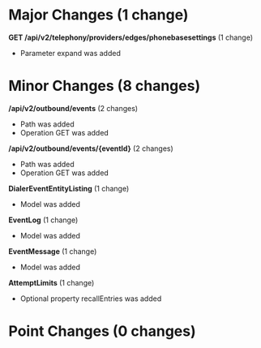 
# Major Changes (1 change)

**GET /api/v2/telephony/providers/edges/phonebasesettings** (1 change)

* Parameter expand was added


# Minor Changes (8 changes)

**/api/v2/outbound/events** (2 changes)

* Path was added
* Operation GET was added

**/api/v2/outbound/events/{eventId}** (2 changes)

* Path was added
* Operation GET was added

**DialerEventEntityListing** (1 change)

* Model was added

**EventLog** (1 change)

* Model was added

**EventMessage** (1 change)

* Model was added

**AttemptLimits** (1 change)

* Optional property recallEntries was added


# Point Changes (0 changes)
